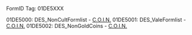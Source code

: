 FormID Tag: 01DE5XXX

01DE5000: DES_NonCultFormlist - [C.O.I.N.](https://github.com/PierreDespereaux/C.O.I.N.)
01DE5001: DES_ValeFormlist - [C.O.I.N.](https://github.com/PierreDespereaux/C.O.I.N.)
01DE5002: DES_NonGoldCoins - [C.O.I.N.](https://github.com/PierreDespereaux/C.O.I.N.)
